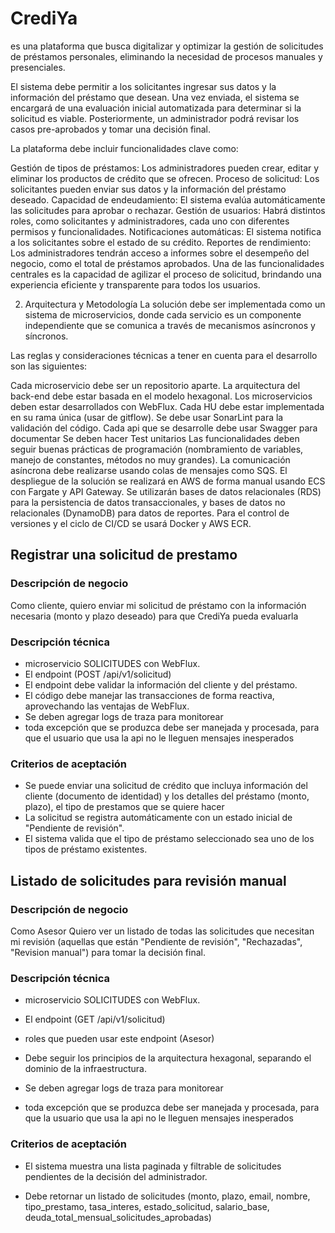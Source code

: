 # CrediYa

es una plataforma que busca digitalizar y optimizar la gestión de solicitudes de préstamos personales, eliminando la
necesidad de procesos manuales y presenciales.

El sistema debe permitir a los solicitantes ingresar sus datos y la información del préstamo que desean. Una vez
enviada, el sistema se encargará de una evaluación inicial automatizada para determinar si la solicitud es viable.
Posteriormente, un administrador podrá revisar los casos pre-aprobados y tomar una decisión final.

La plataforma debe incluir funcionalidades clave como:

Gestión de tipos de préstamos: Los administradores pueden crear, editar y eliminar los productos de crédito que se
ofrecen.
Proceso de solicitud: Los solicitantes pueden enviar sus datos y la información del préstamo deseado.
Capacidad de endeudamiento: El sistema evalúa automáticamente las solicitudes para aprobar o rechazar.
Gestión de usuarios: Habrá distintos roles, como solicitantes y administradores, cada uno con diferentes permisos y
funcionalidades.
Notificaciones automáticas: El sistema notifica a los solicitantes sobre el estado de su crédito.
Reportes de rendimiento: Los administradores tendrán acceso a informes sobre el desempeño del negocio, como el total de
préstamos aprobados.
Una de las funcionalidades centrales es la capacidad de agilizar el proceso de solicitud, brindando una experiencia
eficiente y transparente para todos los usuarios.

2. Arquitectura y Metodología
   La solución debe ser implementada como un sistema de microservicios, donde cada servicio es un componente
   independiente que se comunica a través de mecanismos asíncronos y síncronos.

Las reglas y consideraciones técnicas a tener en cuenta para el desarrollo son las siguientes:

Cada microservicio debe ser un repositorio aparte.
La arquitectura del back-end debe estar basada en el modelo hexagonal.
Los microservicios deben estar desarrollados con WebFlux.
Cada HU debe estar implementada en su rama única (usar de gitflow).
Se debe usar SonarLint para la validación del código.
Cada api que se desarrolle debe usar Swagger para documentar
Se deben hacer Test unitarios
Las funcionalidades deben seguir buenas prácticas de programación (nombramiento de variables, manejo de constantes,
métodos no muy grandes).
La comunicación asíncrona debe realizarse usando colas de mensajes como SQS.
El despliegue de la solución se realizará en AWS de forma manual usando ECS con Fargate y API Gateway.
Se utilizarán bases de datos relacionales (RDS) para la persistencia de datos transaccionales, y bases de datos no
relacionales (DynamoDB) para datos de reportes.
Para el control de versiones y el ciclo de CI/CD se usará Docker y AWS ECR.

## Registrar una solicitud de prestamo

### Descripción de negocio

Como cliente, quiero enviar mi solicitud de préstamo con la información necesaria (monto y plazo deseado) para que
CrediYa pueda evaluarla

### Descripción técnica

- microservicio SOLICITUDES con WebFlux.
- El endpoint (POST /api/v1/solicitud)
- El endpoint debe validar la información del cliente y del préstamo.
- El código debe manejar las transacciones de forma reactiva, aprovechando las ventajas de WebFlux.
- Se deben agregar logs de traza para monitorear
- toda excepción que se produzca debe ser manejada y procesada, para que el usuario que usa la api no le lleguen
  mensajes inesperados

### Criterios de aceptación

- Se puede enviar una solicitud de crédito que incluya información del cliente (documento de identidad) y los detalles
  del préstamo (monto, plazo), el tipo de prestamos que se quiere hacer
- La solicitud se registra automáticamente con un estado inicial de "Pendiente de revisión".
- El sistema valida que el tipo de préstamo seleccionado sea uno de los tipos de préstamo existentes.

## Listado de solicitudes para revisión manual

### Descripción de negocio
Como Asesor Quiero ver un listado de todas las solicitudes que necesitan mi revisión (aquellas que están "Pendiente de revisión", "Rechazadas", "Revision manual") para tomar la decisión final.

### Descripción técnica
- microservicio SOLICITUDES con WebFlux.

- El endpoint (GET /api/v1/solicitud)

- roles que pueden usar este endpoint (Asesor)

- Debe seguir los principios de la arquitectura hexagonal, separando el dominio de la infraestructura.

- Se deben agregar logs de traza para monitorear

- toda excepción que se produzca debe ser manejada y procesada, para que la usuario que usa la api no le lleguen mensajes inesperados

### Criterios de aceptación
- El sistema muestra una lista paginada y filtrable de solicitudes pendientes de la decisión del administrador.

- Debe retornar un listado de solicitudes (monto, plazo, email, nombre, tipo_prestamo, tasa_interes, estado_solicitud, salario_base, deuda_total_mensual_solicitudes_aprobadas)